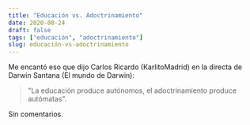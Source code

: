 ```yaml
---
title: "Educación vs. Adoctrinamiento"
date: 2020-08-24
draft: false
tags: ["educación", "adoctrinamiento"]
slug: educación-vs-adoctrinamiento
---
```

Me encantó eso que dijo Carlos Ricardo (KarlitoMadrid) en la directa de Darwin Santana (El mundo de Darwin):

> "La educación produce autónomos, el adoctrinamiento produce autómatas".

Sin comentarios.
